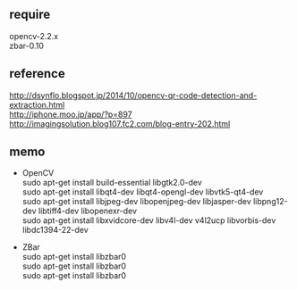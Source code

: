 ## require  
opencv-2.2.x  
zbar-0.10  

## reference  
<http://dsynflo.blogspot.jp/2014/10/opencv-qr-code-detection-and-extraction.html>  
<http://iphone.moo.jp/app/?p=897>  
<http://imagingsolution.blog107.fc2.com/blog-entry-202.html>  

## memo  
* OpenCV  
sudo apt-get install build-essential libgtk2.0-dev  
sudo apt-get install libqt4-dev libqt4-opengl-dev libvtk5-qt4-dev  
sudo apt-get install libjpeg-dev libopenjpeg-dev libjasper-dev libpng12-dev libtiff4-dev libopenexr-dev  
sudo apt-get install libxvidcore-dev libv4l-dev v4l2ucp libvorbis-dev libdc1394-22-dev  

* ZBar  
sudo apt-get install libzbar0  
sudo apt-get install libzbar0  
sudo apt-get install libzbar0